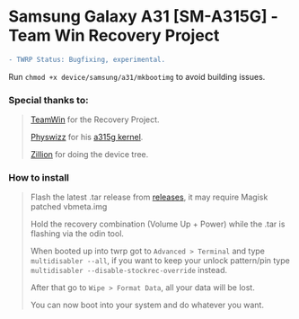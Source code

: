 # Samsung Galaxy A31 [SM-A315G] - Team Win Recovery Project

```diff
- TWRP Status: Bugfixing, experimental. 
```

Run ``chmod +x device/samsung/a31/mkbootimg`` to avoid building issues.
### Special thanks to:
> [TeamWin](https://github.com/TeamWin) for the Recovery Project.
> 
> [Physwizz](https://github.com/physwizz) for his [a315g kernel](https://github.com/physwizz/a315g).
>
> [Zillion](https://github.com/DevZillion) for doing the device tree.

### How to install
> Flash the latest .tar release from [releases](https://github.com/Galaxy-MT6768/android_device_samsung_a31nsxx/releases), it may require Magisk patched vbmeta.img
> 
> Hold the recovery combination (Volume Up + Power) while the .tar is flashing via the odin tool.
> 
> When booted up into twrp got to ``Advanced > Terminal`` and type ``multidisabler --all``, if you want to keep your unlock pattern/pin type ``multidisabler --disable-stockrec-override`` instead.
> 
> After that go to ``Wipe > Format Data``, all your data will be lost.
> 
> You can now boot into your system and do whatever you want.
